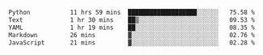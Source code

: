 <!--START_SECTION:waka-->

```txt
Python           11 hrs 59 mins  ███████████████████░░░░░░   75.58 %
Text             1 hr 30 mins    ██▒░░░░░░░░░░░░░░░░░░░░░░   09.53 %
YAML             1 hr 19 mins    ██░░░░░░░░░░░░░░░░░░░░░░░   08.35 %
Markdown         26 mins         ▓░░░░░░░░░░░░░░░░░░░░░░░░   02.76 %
JavaScript       21 mins         ▓░░░░░░░░░░░░░░░░░░░░░░░░   02.28 %
```

<!--END_SECTION:waka-->
